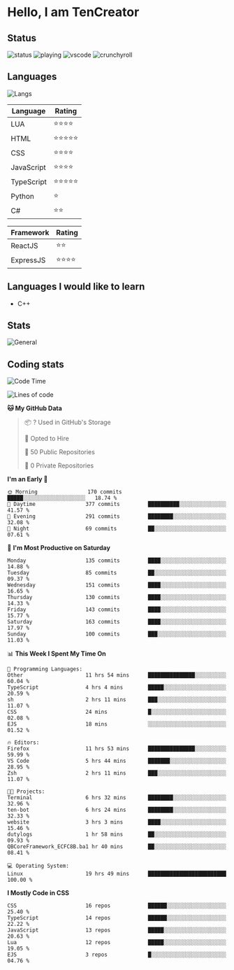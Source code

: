 # Hello, I am TenCreator

## Status
![status](https://api.statusbadges.me/badge/status/518334475038359555?simple=true&style=for-the-badge)
![playing](https://api.statusbadges.me/badge/playing/518334475038359555?style=for-the-badge)
![vscode](https://api.statusbadges.me/badge/vscode/518334475038359555?style=for-the-badge)
![crunchyroll](https://api.statusbadges.me/badge/crunchyroll/518334475038359555?style=for-the-badge)

## Languages
![Langs](https://github-readme-stats.vercel.app/api/top-langs/?username=tencreator&layout=compact&theme=radical)


|Language|Rating|
|--------|------|
|LUA|⭐️⭐️⭐️⭐️|
|HTML|⭐️⭐️⭐️⭐️⭐️|
|CSS|⭐️⭐️⭐️⭐️|
|JavaScript|⭐️⭐️⭐️⭐️|
|TypeScript|⭐️⭐️⭐️⭐️⭐️|
|Python|⭐️|
|C#|⭐️⭐️ |

|Framework|Rating|
|--------|------|
|ReactJS|⭐️⭐️|
|ExpressJS|⭐️⭐️⭐️⭐️|

## Languages I would like to learn
- C++

## Stats
![General](https://github-readme-stats.vercel.app/api?username=tencreator&show_icons=true&theme=radical)

## Coding stats
<!--START_SECTION:waka-->
![Code Time](http://img.shields.io/badge/Code%20Time-142%20hrs%2013%20mins-blue)

![Lines of code](https://img.shields.io/badge/From%20Hello%20World%20I%27ve%20Written-483.1%20thousand%20lines%20of%20code-blue)

**🐱 My GitHub Data** 

> 📦 ? Used in GitHub's Storage 
 > 
> 💼 Opted to Hire
 > 
> 📜 50 Public Repositories 
 > 
> 🔑 0 Private Repositories 
 > 
**I'm an Early 🐤** 

```text
🌞 Morning                170 commits         █████░░░░░░░░░░░░░░░░░░░░   18.74 % 
🌆 Daytime                377 commits         ██████████░░░░░░░░░░░░░░░   41.57 % 
🌃 Evening                291 commits         ████████░░░░░░░░░░░░░░░░░   32.08 % 
🌙 Night                  69 commits          ██░░░░░░░░░░░░░░░░░░░░░░░   07.61 % 
```
📅 **I'm Most Productive on Saturday** 

```text
Monday                   135 commits         ████░░░░░░░░░░░░░░░░░░░░░   14.88 % 
Tuesday                  85 commits          ██░░░░░░░░░░░░░░░░░░░░░░░   09.37 % 
Wednesday                151 commits         ████░░░░░░░░░░░░░░░░░░░░░   16.65 % 
Thursday                 130 commits         ████░░░░░░░░░░░░░░░░░░░░░   14.33 % 
Friday                   143 commits         ████░░░░░░░░░░░░░░░░░░░░░   15.77 % 
Saturday                 163 commits         ████░░░░░░░░░░░░░░░░░░░░░   17.97 % 
Sunday                   100 commits         ███░░░░░░░░░░░░░░░░░░░░░░   11.03 % 
```


📊 **This Week I Spent My Time On** 

```text
💬 Programming Languages: 
Other                    11 hrs 54 mins      ███████████████░░░░░░░░░░   60.04 % 
TypeScript               4 hrs 4 mins        █████░░░░░░░░░░░░░░░░░░░░   20.59 % 
sh                       2 hrs 11 mins       ███░░░░░░░░░░░░░░░░░░░░░░   11.07 % 
CSS                      24 mins             █░░░░░░░░░░░░░░░░░░░░░░░░   02.08 % 
EJS                      18 mins             ░░░░░░░░░░░░░░░░░░░░░░░░░   01.52 % 

🔥 Editors: 
Firefox                  11 hrs 53 mins      ███████████████░░░░░░░░░░   59.99 % 
VS Code                  5 hrs 44 mins       ███████░░░░░░░░░░░░░░░░░░   28.95 % 
Zsh                      2 hrs 11 mins       ███░░░░░░░░░░░░░░░░░░░░░░   11.07 % 

🐱‍💻 Projects: 
Terminal                 6 hrs 32 mins       ████████░░░░░░░░░░░░░░░░░   32.96 % 
ten-bot                  6 hrs 24 mins       ████████░░░░░░░░░░░░░░░░░   32.33 % 
website                  3 hrs 3 mins        ████░░░░░░░░░░░░░░░░░░░░░   15.46 % 
dutylogs                 1 hr 58 mins        ██░░░░░░░░░░░░░░░░░░░░░░░   09.93 % 
QBCoreFramework_ECFC8B.ba1 hr 40 mins        ██░░░░░░░░░░░░░░░░░░░░░░░   08.41 % 

💻 Operating System: 
Linux                    19 hrs 49 mins      █████████████████████████   100.00 % 
```

**I Mostly Code in CSS** 

```text
CSS                      16 repos            ██████░░░░░░░░░░░░░░░░░░░   25.40 % 
TypeScript               14 repos            ██████░░░░░░░░░░░░░░░░░░░   22.22 % 
JavaScript               13 repos            █████░░░░░░░░░░░░░░░░░░░░   20.63 % 
Lua                      12 repos            █████░░░░░░░░░░░░░░░░░░░░   19.05 % 
EJS                      3 repos             █░░░░░░░░░░░░░░░░░░░░░░░░   04.76 % 
```




<!--END_SECTION:waka-->
